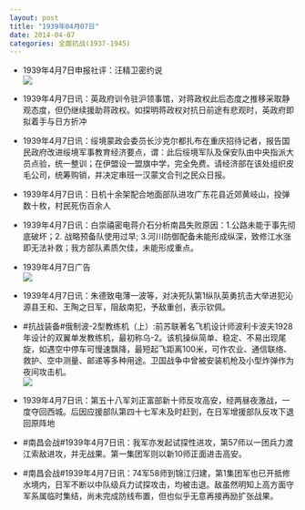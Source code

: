 ```yaml
---
layout: post
title: "1939年04月07日"
date: 2014-04-07
categories: 全面抗战(1937-1945)
---
```


<meta name="referrer" content="no-referrer" />

- 1939年4月7日申报社评：汪精卫密约说 <br/><img src="https://ww2.sinaimg.cn/large/aca367d8jw1ef7cnuxsymj20o80y8ass.jpg" />

- 1939年4月7日讯：英政府训令驻沪领事馆，对蒋政权此后态度之推移采取静观态度，但仍继续援助蒋政权。如探明蒋政权对抗日前途有悲观时，英政府即拟着手与日方折冲 

- 1939年4月7日讯：绥境蒙政会委员长沙克尔都扎布在重庆招待记者，报告国民政府改进绥境军事教育经济要点，谓：此后绥境军队及保安队由中央指派大员点验，统一整训；在伊盟设一盟旗中学，完全免费。请经济部在该处组织皮毛公司，统筹购销，并决定串班一汉蒙文合刊之民众日报。 

- 1939年4月7日讯：日机十余架配合地面部队进攻广东花县近郊黄岐山，投弹数十枚，村民死伤百余人 

- 1939年4月7日讯：白崇禧密电蒋介石分析南昌失败原因：1.公路未能于事先彻底破坏；2. 战略预备队使用过早; 3.河川防御配备未能形成纵深，致修江水涨即无法补救；我方部队素质欠佳，未能形成重点。 

- 1939年4月7日广告 <br/><img src="https://ww4.sinaimg.cn/large/aca367d8jw1ef6uw5h39xj20kq0guwkq.jpg" />

- 1939年4月7日讯：朱德致电薄一波等，对决死队第1纵队英勇抗击大举进犯沁源县王和、王陶之日军，阻敌南犯，予敌重创，表示钦佩。 

- #抗战装备#俄制波-2型教练机（上）:前苏联著名飞机设计师波利卡波夫1928年设计的双翼单发教练机，最初称乌-2。该机操纵简单、稳定、不易出现尾旋，如遇空中停车可慢速飘降，最短起飞距离100米，可作农业、通信联络、救护、空中测量、邮递等多种用途。卫国战争中曾被安装机枪及小型炸弹作为夜间攻击机。 <br/><img src="https://ww4.sinaimg.cn/large/aca367d8jw1ef6squ1zpwj20dc05jgmb.jpg" />

- 1939年4月7日讯：第五十八军刘正富部新十师反攻高安，经两昼夜激战，一度夺回西城。后因应援部队第四十七军未及时赶到，在日军增援部队反攻下退回原阵地 

- #南昌会战#1939年4月7日讯：我军亦发起试探性进攻，第57师以一团兵力渡江索敌进攻，并无战果。第一集团军则以新10师正面进击高安。 

- #南昌会战#1939年4月7日讯：74军58师到锦江归建，第1集团军也已开抵修水境内，日军不断以中队级兵力试探攻击，均被击退。敌虽然明知上高方面守军系属临时集结，尚未完成防线布置，但也似乎无意再接再励扩张战果。 

